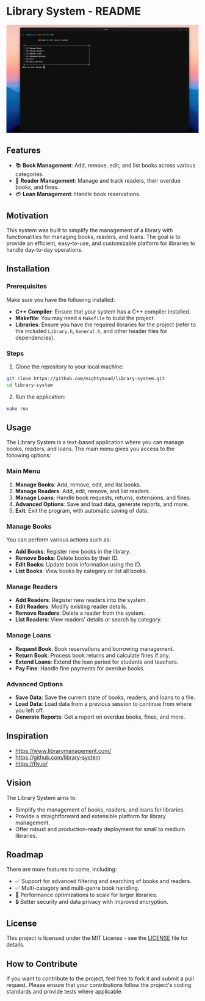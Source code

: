 # Library System - README

<div align="center">

  <div>
    <img width="600px" src="/demo/img/hero.png">
  </div>

</div>

## Features

- 📚 **Book Management**: Add, remove, edit, and list books across various categories.
- 👥 **Reader Management**: Manage and track readers, their overdue books, and fines.
- 💳 **Loan Management**: Handle book reservations.

## Motivation

This system was built to simplify the management of a library with functionalities for managing books, readers, and loans. The goal is to provide an efficient, easy-to-use, and customizable platform for libraries to handle day-to-day operations.

## Installation

### Prerequisites

Make sure you have the following installed:

- **C++ Compiler**: Ensure that your system has a C++ compiler installed.
- **Makefile**: You may need a `Makefile` to build the project.
- **Libraries**: Ensure you have the required libraries for the project (refer to the included `Library.h`, `General.h`, and other header files for dependencies).

### Steps

1. Clone the repository to your local machine:

```bash
git clone https://github.com/mightymoud/library-system.git
cd library-system
```

2. Run the application:

```bash
make run
```


## Usage

The Library System is a text-based application where you can manage books, readers, and loans. The main menu gives you access to the following options:

### Main Menu

1. **Manage Books**: Add, remove, edit, and list books.
2. **Manage Readers**: Add, edit, remove, and list readers.
3. **Manage Loans**: Handle book requests, returns, extensions, and fines.
4. **Advanced Options**: Save and load data, generate reports, and more.
5. **Exit**: Exit the program, with automatic saving of data.

### Manage Books

You can perform various actions such as:

- **Add Books**: Register new books in the library.
- **Remove Books**: Delete books by their ID.
- **Edit Books**: Update book information using the ID.
- **List Books**: View books by category or list all books.

### Manage Readers

- **Add Readers**: Register new readers into the system.
- **Edit Readers**: Modify existing reader details.
- **Remove Readers**: Delete a reader from the system.
- **List Readers**: View readers' details or search by category.

### Manage Loans

- **Request Book**: Book reservations and borrowing management.
- **Return Book**: Process book returns and calculate fines if any.
- **Extend Loans**: Extend the loan period for students and teachers.
- **Pay Fine**: Handle fine payments for overdue books.

### Advanced Options

- **Save Data**: Save the current state of books, readers, and loans to a file.
- **Load Data**: Load data from a previous session to continue from where you left off.
- **Generate Reports**: Get a report on overdue books, fines, and more.

## Inspiration

- https://www.librarymanagement.com/
- https://github.com/library-system
- https://fly.io/

## Vision

The Library System aims to:

- Simplify the management of books, readers, and loans for libraries.
- Provide a straightforward and extensible platform for library management.
- Offer robust and production-ready deployment for small to medium libraries.

## Roadmap

There are more features to come, including:

- ✅ Support for advanced filtering and searching of books and readers.
- ✅ Multi-category and multi-genre book handling.
- 🔧 Performance optimizations to scale for larger libraries.
- 🔒 Better security and data privacy with improved encryption.

## License

This project is licensed under the MIT License - see the [LICENSE](LICENSE) file for details.

## How to Contribute

If you want to contribute to the project, feel free to fork it and submit a pull request. Please ensure that your contributions follow the project's coding standards and provide tests where applicable.
